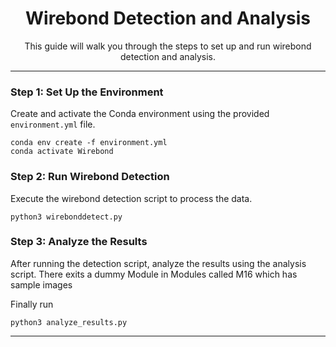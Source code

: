 <div align="center">
  <h1>Wirebond Detection and Analysis</h1>
  <p>This guide will walk you through the steps to set up and run wirebond detection and analysis.</p>
</div>

---

### Step 1: Set Up the Environment
Create and activate the Conda environment using the provided `environment.yml` file.

```
conda env create -f environment.yml
conda activate Wirebond
```

### Step 2: Run Wirebond Detection
Execute the wirebond detection script to process the data.

```
python3 wirebonddetect.py
```

### Step 3: Analyze the Results
After running the detection script, analyze the results using the analysis script.
There exits a dummy Module in Modules called M16 which has sample images

Finally run
```
python3 analyze_results.py
```

---
